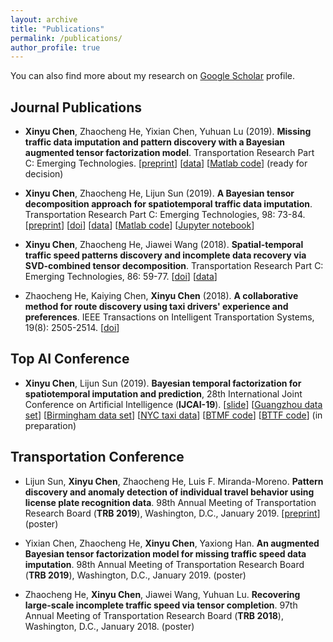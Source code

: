 ```yaml
---
layout: archive
title: "Publications"
permalink: /publications/
author_profile: true
---
```


You can also find more about my research on [Google Scholar](https://scholar.google.com/citations?user=mCrW04wAAAAJ&hl=en) profile.

Journal Publications
------

- **Xinyu Chen**, Zhaocheng He, Yixian Chen, Yuhuan Lu (2019). **Missing traffic data imputation and pattern discovery with a Bayesian augmented tensor factorization model**. Transportation Research Part C: Emerging Technologies. [[preprint](https://xinychen.github.io/paper/BATF.pdf)] [[data](http://doi.org/10.5281/zenodo.1205229)] [[Matlab code](https://github.com/sysuits/BATF)] (ready for decision)

- **Xinyu Chen**, Zhaocheng He, Lijun Sun (2019). **A Bayesian tensor decomposition approach for spatiotemporal traffic data imputation**. Transportation Research Part C: Emerging Technologies, 98: 73-84. [[preprint](https://www.researchgate.net/publication/329177786_A_Bayesian_tensor_decomposition_approach_for_spatiotemporal_traffic_data_imputation)] [[doi](https://doi.org/10.1016/j.trc.2018.11.003)] [[data](http://doi.org/10.5281/zenodo.1205229)] [[Matlab code](https://github.com/lijunsun/bgcp_imputation)] [[Jupyter notebook](https://nbviewer.jupyter.org/github/xinychen/transdim/blob/master/BGCP_example.ipynb)]

- **Xinyu Chen**, Zhaocheng He, Jiawei Wang (2018). **Spatial-temporal traffic speed patterns discovery and incomplete data recovery via SVD-combined tensor decomposition**. Transportation Research Part C: Emerging Technologies, 86: 59-77. [[doi](http://doi.org/10.1016/j.trc.2017.10.023)] [[data](http://doi.org/10.5281/zenodo.1205229)]

- Zhaocheng He, Kaiying Chen, **Xinyu Chen** (2018). **A collaborative method for route discovery using taxi drivers' experience and preferences**. IEEE Transactions on Intelligent Transportation Systems, 19(8): 2505-2514. [[doi](http://doi.org/10.1109/TITS.2017.2753468)]

Top AI Conference
------
- **Xinyu Chen**, Lijun Sun (2019). **Bayesian temporal factorization for spatiotemporal imputation and prediction**, 28th International Joint Conference on Artificial Intelligence (**IJCAI-19**). [[slide](https://xinychen.github.io/paper/Bayesian-temporal-factorization-slide.pdf)] [[Guangzhou data set](http://doi.org/10.5281/zenodo.1205229)] [[Birmingham data set](https://archive.ics.uci.edu/ml/datasets/Parking+Birmingham)] [[NYC taxi data](http://www.nyc.gov/html/tlc/html/about/trip_record_data.shtml)] [[BTMF code](https://github.com/lijunsun/btmf)] [[BTTF code](https://github.com/lijunsun/bttf)] (in preparation)

Transportation Conference
------

- Lijun Sun, **Xinyu Chen**, Zhaocheng He, Luis F. Miranda-Moreno. **Pattern discovery and anomaly detection of individual travel behavior using license plate recognition data**. 98th Annual Meeting of Transportation Research Board (**TRB 2019**), Washington, D.C., January 2019. [[preprint](https://www.researchgate.net/publication/328126868_Pattern_discovery_and_anomaly_detection_of_individual_travel_behavior_using_license_plate_recognition_data)] (poster)

- Yixian Chen, Zhaocheng He, **Xinyu Chen**, Yaxiong Han. **An augmented Bayesian tensor factorization model for missing traffic speed data imputation**. 98th Annual Meeting of Transportation Research Board (**TRB 2019**), Washington, D.C., January 2019. (poster)

- Zhaocheng He, **Xinyu Chen**, Jiawei Wang, Yuhuan Lu. **Recovering large-scale incomplete traffic speed via tensor completion**. 97th Annual Meeting of Transportation Research Board (**TRB 2018**), Washington, D.C., January 2018. (poster)
